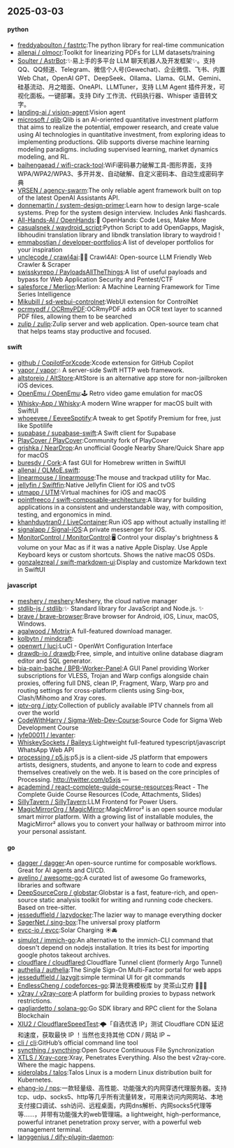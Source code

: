 ## 2025-03-03

#### python
* [freddyaboulton / fastrtc](https://github.com/freddyaboulton/fastrtc):The python library for real-time communication
* [allenai / olmocr](https://github.com/allenai/olmocr):Toolkit for linearizing PDFs for LLM datasets/training
* [Soulter / AstrBot](https://github.com/Soulter/AstrBot):✨易上手的多平台 LLM 聊天机器人及开发框架✨。支持 QQ、QQ频道、Telegram、微信个人号(Gewechat)、企业微信、飞书、内置 Web Chat，OpenAI GPT、DeepSeek、Ollama、Llama、GLM、Gemini、硅基流动、月之暗面、OneAPI、LLMTuner，支持 LLM Agent 插件开发，可视化面板。一键部署。支持 Dify 工作流、代码执行器、Whisper 语音转文字。
* [landing-ai / vision-agent](https://github.com/landing-ai/vision-agent):Vision agent
* [microsoft / qlib](https://github.com/microsoft/qlib):Qlib is an AI-oriented quantitative investment platform that aims to realize the potential, empower research, and create value using AI technologies in quantitative investment, from exploring ideas to implementing productions. Qlib supports diverse machine learning modeling paradigms. including supervised learning, market dynamics modeling, and RL.
* [baihengaead / wifi-crack-tool](https://github.com/baihengaead/wifi-crack-tool):WiFi密码暴力破解工具-图形界面，支持WPA/WPA2/WPA3、多开并发、自动破解、自定义密码本、自动生成密码字典
* [VRSEN / agency-swarm](https://github.com/VRSEN/agency-swarm):The only reliable agent framework built on top of the latest OpenAI Assistants API.
* [donnemartin / system-design-primer](https://github.com/donnemartin/system-design-primer):Learn how to design large-scale systems. Prep for the system design interview. Includes Anki flashcards.
* [All-Hands-AI / OpenHands](https://github.com/All-Hands-AI/OpenHands):🙌 OpenHands: Code Less, Make More
* [casualsnek / waydroid_script](https://github.com/casualsnek/waydroid_script):Python Script to add OpenGapps, Magisk, libhoudini translation library and libndk translation library to waydroid !
* [emmabostian / developer-portfolios](https://github.com/emmabostian/developer-portfolios):A list of developer portfolios for your inspiration
* [unclecode / crawl4ai](https://github.com/unclecode/crawl4ai):🚀🤖 Crawl4AI: Open-source LLM Friendly Web Crawler & Scraper
* [swisskyrepo / PayloadsAllTheThings](https://github.com/swisskyrepo/PayloadsAllTheThings):A list of useful payloads and bypass for Web Application Security and Pentest/CTF
* [salesforce / Merlion](https://github.com/salesforce/Merlion):Merlion: A Machine Learning Framework for Time Series Intelligence
* [Mikubill / sd-webui-controlnet](https://github.com/Mikubill/sd-webui-controlnet):WebUI extension for ControlNet
* [ocrmypdf / OCRmyPDF](https://github.com/ocrmypdf/OCRmyPDF):OCRmyPDF adds an OCR text layer to scanned PDF files, allowing them to be searched
* [zulip / zulip](https://github.com/zulip/zulip):Zulip server and web application. Open-source team chat that helps teams stay productive and focused.

#### swift
* [github / CopilotForXcode](https://github.com/github/CopilotForXcode):Xcode extension for GitHub Copilot
* [vapor / vapor](https://github.com/vapor/vapor):💧 A server-side Swift HTTP web framework.
* [altstoreio / AltStore](https://github.com/altstoreio/AltStore):AltStore is an alternative app store for non-jailbroken iOS devices.
* [OpenEmu / OpenEmu](https://github.com/OpenEmu/OpenEmu):🕹 Retro video game emulation for macOS
* [Whisky-App / Whisky](https://github.com/Whisky-App/Whisky):A modern Wine wrapper for macOS built with SwiftUI
* [whoeevee / EeveeSpotify](https://github.com/whoeevee/EeveeSpotify):A tweak to get Spotify Premium for free, just like Spotilife
* [supabase / supabase-swift](https://github.com/supabase/supabase-swift):A Swift client for Supabase
* [PlayCover / PlayCover](https://github.com/PlayCover/PlayCover):Community fork of PlayCover
* [grishka / NearDrop](https://github.com/grishka/NearDrop):An unofficial Google Nearby Share/Quick Share app for macOS
* [buresdv / Cork](https://github.com/buresdv/Cork):A fast GUI for Homebrew written in SwiftUI
* [allenai / OLMoE.swift](https://github.com/allenai/OLMoE.swift):
* [linearmouse / linearmouse](https://github.com/linearmouse/linearmouse):The mouse and trackpad utility for Mac.
* [jellyfin / Swiftfin](https://github.com/jellyfin/Swiftfin):Native Jellyfin Client for iOS and tvOS
* [utmapp / UTM](https://github.com/utmapp/UTM):Virtual machines for iOS and macOS
* [pointfreeco / swift-composable-architecture](https://github.com/pointfreeco/swift-composable-architecture):A library for building applications in a consistent and understandable way, with composition, testing, and ergonomics in mind.
* [khanhduytran0 / LiveContainer](https://github.com/khanhduytran0/LiveContainer):Run iOS app without actually installing it!
* [signalapp / Signal-iOS](https://github.com/signalapp/Signal-iOS):A private messenger for iOS.
* [MonitorControl / MonitorControl](https://github.com/MonitorControl/MonitorControl):🖥 Control your display's brightness & volume on your Mac as if it was a native Apple Display. Use Apple Keyboard keys or custom shortcuts. Shows the native macOS OSDs.
* [gonzalezreal / swift-markdown-ui](https://github.com/gonzalezreal/swift-markdown-ui):Display and customize Markdown text in SwiftUI

#### javascript
* [meshery / meshery](https://github.com/meshery/meshery):Meshery, the cloud native manager
* [stdlib-js / stdlib](https://github.com/stdlib-js/stdlib):✨ Standard library for JavaScript and Node.js. ✨
* [brave / brave-browser](https://github.com/brave/brave-browser):Brave browser for Android, iOS, Linux, macOS, Windows.
* [agalwood / Motrix](https://github.com/agalwood/Motrix):A full-featured download manager.
* [kolbytn / mindcraft](https://github.com/kolbytn/mindcraft):
* [openwrt / luci](https://github.com/openwrt/luci):LuCI - OpenWrt Configuration Interface
* [drawdb-io / drawdb](https://github.com/drawdb-io/drawdb):Free, simple, and intuitive online database diagram editor and SQL generator.
* [bia-pain-bache / BPB-Worker-Panel](https://github.com/bia-pain-bache/BPB-Worker-Panel):A GUI Panel providing Worker subscriptions for VLESS, Trojan and Warp configs alongside chain proxies, offering full DNS, clean IP, Fragment, Warp, Warp pro and routing settings for cross-platform clients using Sing-box, Clash/Mihomo and Xray cores.
* [iptv-org / iptv](https://github.com/iptv-org/iptv):Collection of publicly available IPTV channels from all over the world
* [CodeWithHarry / Sigma-Web-Dev-Course](https://github.com/CodeWithHarry/Sigma-Web-Dev-Course):Source Code for Sigma Web Development Course
* [lyfe00011 / levanter](https://github.com/lyfe00011/levanter):
* [WhiskeySockets / Baileys](https://github.com/WhiskeySockets/Baileys):Lightweight full-featured typescript/javascript WhatsApp Web API
* [processing / p5.js](https://github.com/processing/p5.js):p5.js is a client-side JS platform that empowers artists, designers, students, and anyone to learn to code and express themselves creatively on the web. It is based on the core principles of Processing. http://twitter.com/p5xjs —
* [academind / react-complete-guide-course-resources](https://github.com/academind/react-complete-guide-course-resources):React - The Complete Guide Course Resources (Code, Attachments, Slides)
* [SillyTavern / SillyTavern](https://github.com/SillyTavern/SillyTavern):LLM Frontend for Power Users.
* [MagicMirrorOrg / MagicMirror](https://github.com/MagicMirrorOrg/MagicMirror):MagicMirror² is an open source modular smart mirror platform. With a growing list of installable modules, the MagicMirror² allows you to convert your hallway or bathroom mirror into your personal assistant.

#### go
* [dagger / dagger](https://github.com/dagger/dagger):An open-source runtime for composable workflows. Great for AI agents and CI/CD.
* [avelino / awesome-go](https://github.com/avelino/awesome-go):A curated list of awesome Go frameworks, libraries and software
* [DeepSourceCorp / globstar](https://github.com/DeepSourceCorp/globstar):Globstar is a fast, feature-rich, and open-source static analysis toolkit for writing and running code checkers. Based on tree-sitter.
* [jesseduffield / lazydocker](https://github.com/jesseduffield/lazydocker):The lazier way to manage everything docker
* [SagerNet / sing-box](https://github.com/SagerNet/sing-box):The universal proxy platform
* [evcc-io / evcc](https://github.com/evcc-io/evcc):Solar Charging ☀️🚘
* [simulot / immich-go](https://github.com/simulot/immich-go):An alternative to the immich-CLI command that doesn't depend on nodejs installation. It tries its best for importing google photos takeout archives.
* [cloudflare / cloudflared](https://github.com/cloudflare/cloudflared):Cloudflare Tunnel client (formerly Argo Tunnel)
* [authelia / authelia](https://github.com/authelia/authelia):The Single Sign-On Multi-Factor portal for web apps
* [jesseduffield / lazygit](https://github.com/jesseduffield/lazygit):simple terminal UI for git commands
* [EndlessCheng / codeforces-go](https://github.com/EndlessCheng/codeforces-go):算法竞赛模板库 by 灵茶山艾府 💭💡🎈
* [v2ray / v2ray-core](https://github.com/v2ray/v2ray-core):A platform for building proxies to bypass network restrictions.
* [gagliardetto / solana-go](https://github.com/gagliardetto/solana-go):Go SDK library and RPC client for the Solana Blockchain
* [XIU2 / CloudflareSpeedTest](https://github.com/XIU2/CloudflareSpeedTest):🌩「自选优选 IP」测试 Cloudflare CDN 延迟和速度，获取最快 IP ！当然也支持其他 CDN / 网站 IP ~
* [cli / cli](https://github.com/cli/cli):GitHub’s official command line tool
* [syncthing / syncthing](https://github.com/syncthing/syncthing):Open Source Continuous File Synchronization
* [XTLS / Xray-core](https://github.com/XTLS/Xray-core):Xray, Penetrates Everything. Also the best v2ray-core. Where the magic happens.
* [siderolabs / talos](https://github.com/siderolabs/talos):Talos Linux is a modern Linux distribution built for Kubernetes.
* [ehang-io / nps](https://github.com/ehang-io/nps):一款轻量级、高性能、功能强大的内网穿透代理服务器。支持tcp、udp、socks5、http等几乎所有流量转发，可用来访问内网网站、本地支付接口调试、ssh访问、远程桌面，内网dns解析、内网socks5代理等等……，并带有功能强大的web管理端。a lightweight, high-performance, powerful intranet penetration proxy server, with a powerful web management terminal.
* [langgenius / dify-plugin-daemon](https://github.com/langgenius/dify-plugin-daemon):
